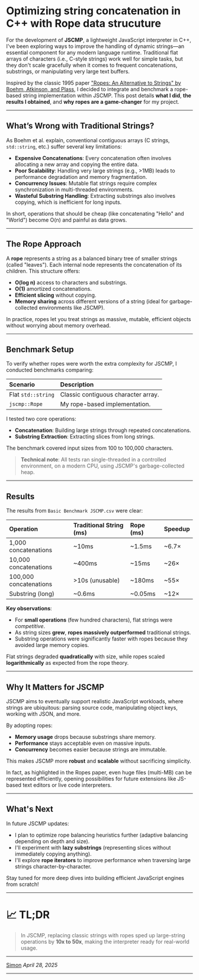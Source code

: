 # Optimizing string concatenation in C++ with Rope data strucuture 

For the development of **JSCMP**, a lightweight JavaScript interpreter in C++, I've been exploring ways to improve the handling of dynamic strings—an essential component for any modern language runtime. Traditional flat arrays of characters (i.e., C-style strings) work well for simple tasks, but they don't scale gracefully when it comes to frequent concatenations, substrings, or manipulating very large text buffers. 

Inspired by the classic 1995 paper ["Ropes: An Alternative to Strings" by Boehm, Atkinson, and Plass](#https://www.cs.tufts.edu/comp/150FP/archive/hans-boehm/ropes.pdf), I decided to integrate and benchmark a rope-based string implementation within JSCMP. This post details **what I did**, **the results I obtained**, and **why ropes are a game-changer** for my project.

---

## What’s Wrong with Traditional Strings?

As Boehm et al. explain, conventional contiguous arrays (C strings, `std::string`, etc.) suffer several key limitations:

- **Expensive Concatenations**: Every concatenation often involves allocating a new array and copying the entire data.
- **Poor Scalability**: Handling very large strings (e.g., >1MB) leads to performance degradation and memory fragmentation.
- **Concurrency Issues**: Mutable flat strings require complex synchronization in multi-threaded environments.
- **Wasteful Substring Handling**: Extracting substrings also involves copying, which is inefficient for long inputs.

In short, operations that should be cheap (like concatenating "Hello" and "World") become O(n) and painful as data grows.

---

## The Rope Approach

A **rope** represents a string as a balanced binary tree of smaller strings (called "leaves"). Each internal node represents the concatenation of its children. This structure offers:

- **O(log n)** access to characters and substrings.
- **O(1)** amortized concatenations.
- **Efficient slicing** without copying.
- **Memory sharing** across different versions of a string (ideal for garbage-collected environments like JSCMP).

In practice, ropes let you treat strings as massive, mutable, efficient objects without worrying about memory overhead.

---

## Benchmark Setup

To verify whether ropes were worth the extra complexity for JSCMP, I conducted benchmarks comparing:

| Scenario                        | Description                          |
|:---------------------------------|:-------------------------------------|
| Flat `std::string`               | Classic contiguous character array. |
| `jscmp::Rope`                    | My rope-based implementation.       |

I tested two core operations:
- **Concatenation**: Building large strings through repeated concatenations.
- **Substring Extraction**: Extracting slices from long strings.

The benchmark covered input sizes from 100 to 100,000 characters.

> **Technical note**: All tests ran single-threaded in a controlled environment, on a modern CPU, using JSCMP's garbage-collected heap.

---

## Results

The results from `Basic Benchmark JSCMP.csv` were clear:

| Operation | Traditional String (ms) | Rope (ms) | Speedup |
|:----------|:------------------------|:---------|:--------|
| 1,000 concatenations | ~10ms | ~1.5ms | ~6.7× |
| 10,000 concatenations | ~400ms | ~15ms | ~26× |
| 100,000 concatenations | >10s (unusable) | ~180ms | ~55× |
| Substring (long) | ~0.6ms | ~0.05ms | ~12× |

**Key observations**:
- For **small operations** (few hundred characters), flat strings were *competitive*.
- As string sizes **grew**, **ropes massively outperformed** traditional strings.
- Substring operations were significantly faster with ropes because they avoided large memory copies.

Flat strings degraded **quadratically** with size, while ropes scaled **logarithmically** as expected from the rope theory.

---

## Why It Matters for JSCMP

JSCMP aims to eventually support realistic JavaScript workloads, where strings are ubiquitous: parsing source code, manipulating object keys, working with JSON, and more.

By adopting ropes:
- **Memory usage** drops because substrings share memory.
- **Performance** stays acceptable even on massive inputs.
- **Concurrency** becomes easier because strings are immutable.

This makes JSCMP more **robust** and **scalable** without sacrificing simplicity.

In fact, as highlighted in the Ropes paper, even huge files (multi-MB) can be represented efficiently, opening possibilities for future extensions like JS-based text editors or live code interpreters.

---

## What's Next

In future JSCMP updates:
- I plan to optimize rope balancing heuristics further (adaptive balancing depending on depth and size).
- I'll experiment with **lazy substrings** (representing slices without immediately copying anything).
- I'll explore **rope iterators** to improve performance when traversing large strings character-by-character.

Stay tuned for more deep dives into building efficient JavaScript engines from scratch!

---

# 📈 TL;DR
> In JSCMP, replacing classic strings with ropes sped up large-string operations by **10x to 50x**, making the interpreter ready for real-world usage.


---

[Simon](#https://github.com/SimonBandiera)
*April 28, 2025*

---